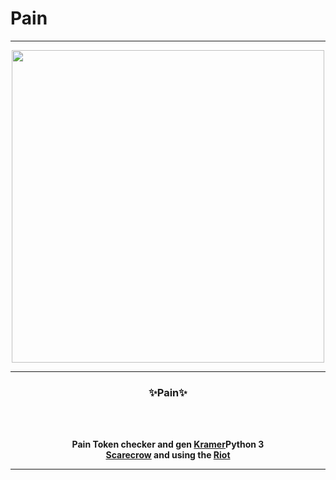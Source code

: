 # Pain
-----

<p align="center">
<img src="https://cdn.discordapp.com/attachments/914548564221362207/918795795627671552/68747470733a2f2f73332e616d617a6f6e6177732e636f6d2f776174747061642d6d656469612d736572766963652f53746f7279496d6167652f326f304e6a5a422d4255624339413d3d2d3635362e313539646538663938386236663238393638353235353230333538.gif", width="500", height="500">
</p>

-----

### <p align="center">✨Pain✨</p>

<br><br>
<p align="center">
<strong>
Pain Token checker and gen <a href="">Kramer</a>Python 3
<br>
<a href="https://github.com/billythegoat356/Scarecrow">Scarecrow</a> and using the <a href="https://github.com/billythegoat356/Riot">Riot</a> 
<br>



-----

